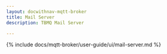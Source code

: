 ```yaml
---
layout: docwithnav-mqtt-broker
title: Mail Server
description: TBMQ Mail Server

---
```


{% include docs/mqtt-broker/user-guide/ui/mail-server.md %}
